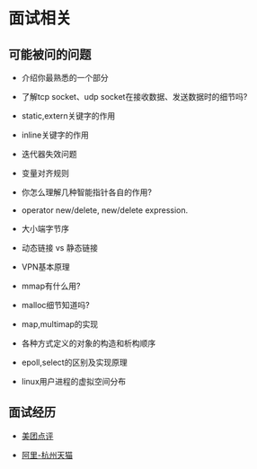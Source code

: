 面试相关
===

## 可能被问的问题

* 介绍你最熟悉的一个部分

* 了解tcp socket、udp socket在接收数据、发送数据时的细节吗?

* static,extern关键字的作用

* inline关键字的作用

* 迭代器失效问题

* 变量对齐规则

* 你怎么理解几种智能指针各自的作用?

* operator new/delete, new/delete expression.

* 大小端字节序

* 动态链接 vs 静态链接

* VPN基本原理

* mmap有什么用?

* malloc细节知道吗?

* map,multimap的实现

* 各种方式定义的对象的构造和析构顺序

* epoll,select的区别及实现原理

* linux用户进程的虚拟空间分布

## 面试经历

* [美团点评](01-meituan.md)

* [阿里-杭州天猫](02-ali.md)